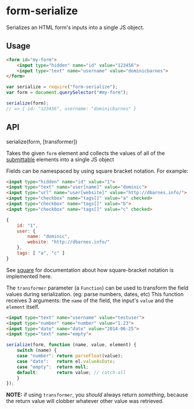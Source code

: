 # form-serialize

Serializes an HTML form's inputs into a single JS object.


## Usage

```html
<form id="my-form">
    <input type="hidden" name="id" value="123456">
    <input type="text" name="username" value="dominicbarnes">
</form>
```

```js
var serialize = require("form-serialize");
var form = document.querySelector("#my-form");

serialize(form);
// => { id: "123456", username: "dominicbarnes" }
```


## API

serialize(form, [transformer])

Takes the given `form` element and collects the values of all of the
[submittable](https://github.com/yields/submittable)
elements into a single JS object

Fields can be namespaced by using square bracket notation. For example:

```html
<input type="hidden" name="id" value="1">
<input type="text" name="user[name]" value="dominic">
<input type="url" name="user[website]" value="http://dbarnes.info/">
<input type="checkbox" name="tags[]" value="a" checked>
<input type="checkbox" name="tags[]" value="b">
<input type="checkbox" name="tags[]" value="c" checked>
```

```js
{
    id: "1",
    user: {
        name: "dominic",
        website: "http://dbarnes.info/"
    },
    tags: [ "a", "c" ]
}
```

See [square](https://github.com/dominicbarnes/square) for documentation about
how square-bracket notation is implemented here.

The `transformer` parameter (a `Function`) can be used to transform the field values during
serialization. (eg: parse numbers, dates, etc) This function receives 3 arguments: the `name`
of the field, the input's `value` and the `element` itself.

```html
<input type="text" name="username" value="testuser">
<input type="number" name="number" value="1.23">
<input type="date" name="date" value="2014-06-25">
<input type="text" name="empty">
```

```js
serialize(form, function (name, value, element) {
    switch (name) {
    case "number": return parseFloat(value);
    case "date":   return el.valueAsDate;
    case "empty":  return null;
    default:       return value; // catch-all
    }
});
```

**NOTE:** if using `transformer`, you *should* always return *something*, because the return
value will clobber whatever other value was retrieved.

